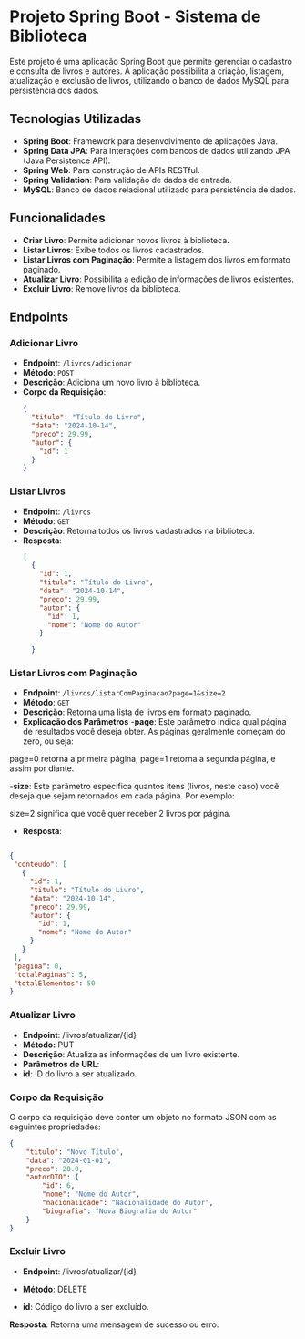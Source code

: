 # Projeto Spring Boot - Sistema de Biblioteca

Este projeto é uma aplicação Spring Boot que permite gerenciar o cadastro e consulta de livros e autores. A aplicação possibilita a criação, listagem, atualização e exclusão de livros, utilizando o banco de dados MySQL para persistência dos dados.

## Tecnologias Utilizadas
- **Spring Boot**: Framework para desenvolvimento de aplicações Java.
- **Spring Data JPA**: Para interações com bancos de dados utilizando JPA (Java Persistence API).
- **Spring Web**: Para construção de APIs RESTful.
- **Spring Validation**: Para validação de dados de entrada.
- **MySQL**: Banco de dados relacional utilizado para persistência de dados.

## Funcionalidades

- **Criar Livro**: Permite adicionar novos livros à biblioteca.
- **Listar Livros**: Exibe todos os livros cadastrados.
- **Listar Livros com Paginação**: Permite a listagem dos livros em formato paginado.
- **Atualizar Livro**: Possibilita a edição de informações de livros existentes.
- **Excluir Livro**: Remove livros da biblioteca.

## Endpoints

### Adicionar Livro
- **Endpoint**: `/livros/adicionar`
- **Método**: `POST`
- **Descrição**: Adiciona um novo livro à biblioteca.
- **Corpo da Requisição**:
  ```json
  {
    "titulo": "Título do Livro",
    "data": "2024-10-14",
    "preco": 29.99,
    "autor": {
      "id": 1
    }
  }

    ```
### Listar Livros
- **Endpoint**: `/livros`
- **Método**: `GET`
- **Descrição**: Retorna todos os livros cadastrados na biblioteca.
- **Resposta**:
  ```json
  [
    {
      "id": 1,
      "titulo": "Título do Livro",
      "data": "2024-10-14",
      "preco": 29.99,
      "autor": {
        "id": 1,
        "nome": "Nome do Autor"
      }

    }

    ```
### Listar Livros com Paginação
- **Endpoint**: `/livros/listarComPaginacao?page=1&size=2`
- **Método**: `GET`
- **Descrição**: Retorna uma lista de livros em formato paginado.
- **Explicação dos Parâmetros**
-**page**: Este parâmetro indica qual página de resultados você deseja obter. As páginas geralmente começam do zero, ou seja:

page=0 retorna a primeira página,
page=1 retorna a segunda página, e assim por diante.

-**size**: Este parâmetro especifica quantos itens (livros, neste caso) você deseja que sejam retornados em cada página. Por exemplo:

size=2 significa que você quer receber 2 livros por página.
- **Resposta**:

 ```json
 
{
  "conteudo": [
    {
      "id": 1,
      "titulo": "Título do Livro",
      "data": "2024-10-14",
      "preco": 29.99,
      "autor": {
        "id": 1,
        "nome": "Nome do Autor"
      }
    }
  ],
  "pagina": 0,
  "totalPaginas": 5,
  "totalElementos": 50
}
 ```
### Atualizar Livro
- **Endpoint**: /livros/atualizar/{id}
- **Método:** PUT
- **Descrição**: Atualiza as informações de um livro existente.
- **Parâmetros de URL**:
- **id**: ID do livro a ser atualizado.

### Corpo da Requisição
O corpo da requisição deve conter um objeto no formato JSON com as seguintes propriedades:

```json
{
    "titulo": "Novo Título",
    "data": "2024-01-01",
    "preco": 20.0,
    "autorDTO": {
        "id": 6,
        "nome": "Nome do Autor",
        "nacionalidade": "Nacionalidade do Autor",
        "biografia": "Nova Biografia do Autor"
    }
}
```
### Excluir Livro
- **Endpoint**: /livros/atualizar/{id}
- **Método**: DELETE


  

- **id**: Código do livro a ser excluído.

**Resposta**: Retorna uma mensagem de sucesso ou erro.



